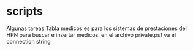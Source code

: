 # scripts
Algunas tareas 
    Tabla medicos
        es para los sistemas de prestaciones del HPN para buscar e insertar medicos. en el archivo private.ps1 va el connection string
        